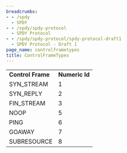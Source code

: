 ```yaml
---
breadcrumbs:
- - /spdy
  - SPDY
- - /spdy/spdy-protocol
  - SPDY Protocol
- - /spdy/spdy-protocol/spdy-protocol-draft1
  - SPDY Protocol - Draft 1
page_name: controlframetypes
title: ControlFrameTypes
---
```


<table>
<tr>
<td><b>Control Frame</b></td>
<td> <b>Numeric Id</b></td>
</tr>
<tr>
<td> SYN_STREAM</td>
<td>1 </td>
</tr>
<tr>
<td> SYN_REPLY</td>
<td>2</td>
</tr>
<tr>
<td> FIN_STREAM</td>
<td>3 </td>
</tr>
<tr>
</tr>
<tr>
<td> NOOP</td>
<td>5 </td>
</tr>
<tr>
<td> PING</td>
<td>6</td>
</tr>
<tr>
<td> GOAWAY</td>
<td>7</td>
</tr>
<tr>
<td> SUBRESOURCE</td>
<td> 8</td>
</tr>
</table>
